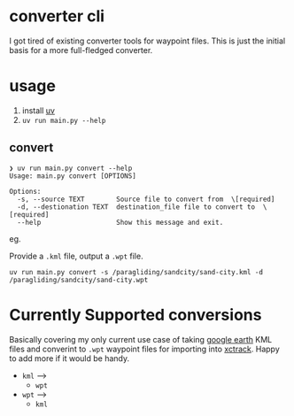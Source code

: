 # converter cli

I got tired of existing converter tools for waypoint files. This is just the initial basis for a more full-fledged
converter.

# usage

1. install [uv](https://github.com/astral-sh/uv)
2. `uv run main.py --help`

## convert

```console
❯ uv run main.py convert --help
Usage: main.py convert [OPTIONS]

Options:
  -s, --source TEXT        Source file to convert from  \[required]
  -d, --destionation TEXT  destination_file file to convert to  \[required]
  --help                   Show this message and exit.
```

eg.

Provide a `.kml` file, output a `.wpt` file.

```console
uv run main.py convert -s /paragliding/sandcity/sand-city.kml -d /paragliding/sandcity/sand-city.wpt
```

# Currently Supported conversions

Basically covering my only current use case of taking [google earth](https://earth.google.com/) KML files and converint
to `.wpt` waypoint files for importing into [xctrack](https://xctrack.org/). Happy to add more if it would be handy.

- `kml` -->
    - `wpt`
- `wpt` -->
    - `kml`